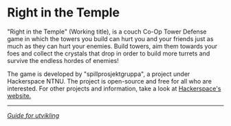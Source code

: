 # Right in the Temple

"Right in the Temple" (Working title), is a couch Co-Op Tower Defense game in which the towers you build can hurt you and your friends just as much as they can hurt your enemies. Build towers, aim them towards your foes and collect the crystals that drop in order to build more turrets and survive the endless hordes of enemies!

The game is developed by "spillprosjektgruppa", a project under Hackerspace NTNU. The project is open-source and free for all who are interested. For other projects and information, take a look at <a href="https://www.hackerspace-ntnu.no/">Hackerspace's website.</a>

---

*[Guide for utvikling](Assets/README.md)*
